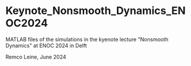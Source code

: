 # Keynote_Nonsmooth_Dynamics_ENOC2024
MATLAB files of the simulations in the kyenote lecture "Nonsmooth Dynamics" at ENOC 2024 in Delft

Remco Leine, June 2024
